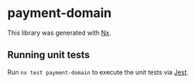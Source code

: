 # payment-domain

This library was generated with [Nx](https://nx.dev).

## Running unit tests

Run `nx test payment-domain` to execute the unit tests via [Jest](https://jestjs.io).
